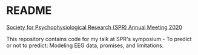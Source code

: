 # README

[Society for Psychophysiological Research (SPR) Annual Meeting 2020](https://sprweb.org/general/custom.asp?page=2020_Program)

This repository contains code for my talk at SPR's symposium - To predict or not to predict: Modeling EEG data, promises, and limitations.

